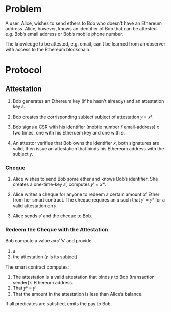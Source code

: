 
# Problem

A user, Alice, wishes to send ethers to Bob who doesn’t have an Ethereum address. Alice, however, knows an identifier of Bob that can be attested. e.g. Bob’s email address or Bob’s mobile phone number.

The knowledge to be attested, e.g. email, can’t be learned from an observer with access to the Ethereum blockchain.

# Protocol

## Attestation

1. Bob generates an Ethereum key (if he hasn't already) and an attestation key 𝑠.

2. Bob creates the corrisponding subject subject of attestation 𝑦 = 𝑥ˢ.

3. Bob signs a CSR with his identifier (mobile number / email-address) 𝑥 two times, one with his Etheruem key and one with 𝑠.

4. An attestor verifies that Bob owns the identifier 𝑥, both signatures are valid, then issue an attestation that binds his Ethereum address with the subject 𝑦.

### Cheque

1. Alice wishes to send Bob some ether and knows Bob’s identifier. She creates a one-time-key 𝑠’, computes 𝑦’ = 𝑥ˢ’.

2. Alice writes a cheque for anyone to redeem a certain amount of Ether from her smart contract. The cheque requires an 𝑎 such that 𝑦’ = 𝑦ᵃ for a valid attestation on 𝑦.

3. Alice sends 𝑠’ and the cheque to Bob.

### Redeem the Cheque with the Attestation

Bob compute a value 𝑎=𝑠⁻¹𝑠’ and provide

1. 𝑎
2. the attestation (𝑦 is its subject)

The smart contract computes:

1. The attestation is a valid attestation that binds 𝑦 to Bob (transaction sender)’s Ethereum address.
2. That 𝑦ᵃ = 𝑦’
3. That the amount in the attestation is less than Alice’s balance.

If all predicates are satisfied, emits the pay to Bob.
